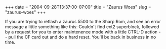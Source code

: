 +++
date = "2004-09-28T13:37:00-07:00"
title = "Zaurus Woes"
slug = "zaurus-woes"
+++


If you are trying to reflash a zaurus 5500 to the Sharp Rom, and see an error message a little something like this: Couldn't find ext2 superblock, followed by a request for you to enter maintenence mode with a little CTRL-D action -- pull the CF card out and do a hard reset. You'll be back in business in no time.
